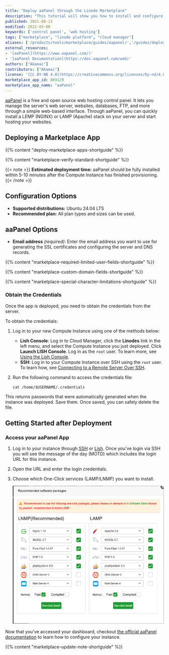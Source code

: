 ```yaml
---
title: "Deploy aaPanel through the Linode Marketplace"
description: "This tutorial will show you how to install and configure the free and open-source server app, aaPanel, using the Linode One-Click Marketplace on CentOS 7."
published: 2021-08-13
modified: 2022-03-08
keywords: ['control panel', 'web hosting']
tags: ["marketplace", "linode platform", "cloud manager"]
aliases: ['/products/tools/marketplace/guides/aapanel/','/guides/deploying-aapanel-marketplace-app/','/guides/aapanel-marketplace-app/']
external_resources:
- '[aaPanel](https://www.aapanel.com/)'
- '[aaPanel Documentation](https://doc.aapanel.com/web)'
authors: ["Akamai"]
contributors: ["Akamai"]
license: '[CC BY-ND 4.0](https://creativecommons.org/licenses/by-nd/4.0)'
marketplace_app_id: 869129
marketplace_app_name: "aaPanel"
---
```


[aaPanel](https://www.aapanel.com/) is a free and open source web hosting control panel. It lets you manage the server's web server, websites, databases, FTP, and more through a simple web-based interface. Through aaPanel, you can quickly install a LEMP (NGINX) or LAMP (Apache) stack on your server and start hosting your websites.

## Deploying a Marketplace App

{{% content "deploy-marketplace-apps-shortguide" %}}

{{% content "marketplace-verify-standard-shortguide" %}}

{{< note >}}
**Estimated deployment time:** aaPanel should be fully installed within 5-10 minutes after the Compute Instance has finished provisioning.
{{< /note >}}

## Configuration Options

- **Supported distributions:** Ubuntu 24.04 LTS
- **Recommended plan:** All plan types and sizes can be used.

## aaPanel Options

- **Email address** *(required)*: Enter the email address you want to use for generating the SSL certificates and configuring the server and DNS records.

{{% content "marketplace-required-limited-user-fields-shortguide" %}}

{{% content "marketplace-custom-domain-fields-shortguide" %}}

{{% content "marketplace-special-character-limitations-shortguide" %}}

### Obtain the Credentials

Once the app is deployed, you need to obtain the credentials from the server.

To obtain the credentials:

1.  Log in to your new Compute Instance using one of the methods below:

    - **Lish Console**: Log in to Cloud Manager, click the **Linodes** link in the left menu, and select the Compute Instance you just deployed. Click **Launch LISH Console**. Log in as the `root` user. To learn more, see [Using the Lish Console](/docs/products/compute/compute-instances/guides/lish/).
    - **SSH**: Log in to your Compute Instance over SSH using the `root` user. To learn how, see [Connecting to a Remote Server Over SSH](/docs/guides/connect-to-server-over-ssh/).

1.  Run the following command to access the credentials file:

    ```command
    cat /home/$USERNAME/.credentials
    ```

This returns passwords that were automatically generated when the instance was deployed. Save them. Once saved, you can safely delete the file.

## Getting Started after Deployment

### Access your aaPanel App

1.  Log in to your instance through [SSH](/docs/guides/connect-to-server-over-ssh/) or [Lish](/docs/products/compute/compute-instances/guides/lish/). Once you've login via SSH you will see the message of the day (MOTD) which includes the login URL for this instance.

2.  Open the URL and enter the login credentials.

1. Choose which One-Click services (LAMP/LNMP) you want to install.

    ![aaPanel One-Click](aaPanel-one-click.png)

Now that you’ve accessed your dashboard, checkout [the official aaPanel documentation](https://doc.aapanel.com/) to learn how to configure your instance.

{{% content "marketplace-update-note-shortguide" %}}